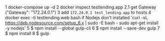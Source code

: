 1 docker-compose up -d
2 docker inspect testlending.app
2.1 get Gateway ("Gateway": "172.24.0.1")
3 add `172.24.0.1 test_lending.app` to hosts
4 docker exec -ti testlending.web bash
if Nodejs don't installed
'curl -sL https://deb.nodesource.com/setup_6.x | sudo -E bash -
 sudo apt-get install -y nodejs'
5 $ npm install --global gulp-cli
6 $ npm install --save-dev gulp
7 $ npm install
8 $ gulp